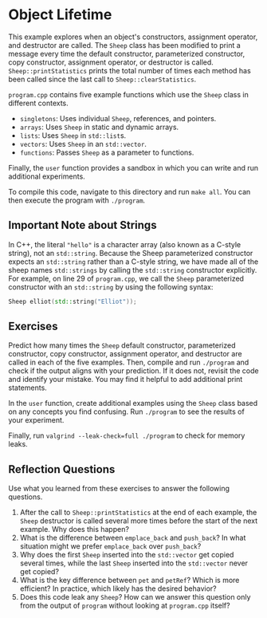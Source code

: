 # Object Lifetime
This example explores when an object's constructors, assignment operator, and destructor are called.  The `Sheep` class has been modified to print a message every time the default constructor, parameterized constructor, copy constructor, assignment operator, or destructor is called.  `Sheep::printStatistics` prints the total number of times each method has been called since the last call to `Sheep::clearStatistics`.  

`program.cpp` contains five example functions which use the `Sheep` class in different contexts.
* `singletons`: Uses individual `Sheep`, references, and pointers.
* `arrays`: Uses `Sheep` in static and dynamic arrays.
* `lists`: Uses `Sheep` in `std::list`s. 
* `vectors`: Uses `Sheep` in an `std::vector`. 
* `functions`: Passes `Sheep` as a parameter to functions.

Finally, the `user` function provides a sandbox in which you can write and run additional experiments.

To compile this code, navigate to this directory and run `make all`.  You can then execute the program with `./program`.  

## Important Note about Strings
In C++, the literal `"hello"` is a character array (also known as a C-style string), not an `std::string`.  Because the Sheep parameterized constructor expects an `std::string` rather than a C-style string, we have made all of the sheep names `std::strings` by calling the `std::string` constructor explicitly.  For example, on line 29 of `program.cpp`, we call the `Sheep` parameterized constructor with an `std::string` by using the following syntax: 

```C++
Sheep elliot(std::string("Elliot"));
```

## Exercises
Predict how many times the `Sheep` default constructor, parameterized constructor, copy constructor, assignment operator, and destructor are called in each of the five examples.  Then, compile and run `./program` and check if the output aligns with your prediction.  If it does not, revisit the code and identify your mistake.  You may find it helpful to add additional print statements.  

In the `user` function, create additional examples using the `Sheep` class based on any concepts you find confusing.  Run `./program` to see the results of your experiment.

Finally, run `valgrind --leak-check=full ./program` to check for memory leaks.  

## Reflection Questions
Use what you learned from these exercises to answer the following questions.
1. After the call to `Sheep::printStatistics` at the end of each example, the `Sheep` destructor is called several more times before the start of the next example.  Why does this happen?
2. What is the difference between `emplace_back` and `push_back`?  In what situation might we prefer `emplace_back` over `push_back`?
3. Why does the first `Sheep` inserted into the `std::vector` get copied several times, while the last `Sheep` inserted into the `std::vector` never get copied?
4. What is the key difference between `pet` and `petRef`?  Which is more efficient?  In practice, which likely has the desired behavior?
5. Does this code leak any `Sheep`?  How can we answer this question only from the output of `program` without looking at `program.cpp` itself?
